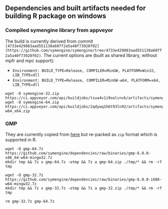 
## Dependencies and built artifacts needed for building R package on windows

### Compiled symengine library from appveyor

The build is currently derived from commit `[4733e429883aad551138a607f2a5a40f73920f02](https://github.com/symengine/symengine/tree/4733e429883aad551138a607f2a5a40f73920f02)`.
The current options are (built as shared library, without mpfr and mpc support):
  - `Environment: BUILD_TYPE=Release, COMPILER=MinGW, PLATFORM=Win32, LIB_TYPE=dll`
  - `Environment: BUILD_TYPE=Release, COMPILER=MinGW-w64, PLATFORM=x64, LIB_TYPE=dll`

```
wget -O symengine-32.zip https://ci.appveyor.com/api/buildjobs/tsua4v1i9oalcnvb/artifacts/symengine_MinGW_Win32.zip
wget -O symengine-64.zip https://ci.appveyor.com/api/buildjobs/2qdywq1h6t93ln92/artifacts/symengine_MinGW-w64_x64.zip
```


### GMP

They are currently copied from [here](https://github.com/symengine/dependencies/tree/binaries)
but re-packed as `zip` format which is supported in R.

```
wget -O gmp-64.7z https://github.com/symengine/dependencies/raw/binaries/gmp-6.0.0-x86_64-w64-mingw32.7z
mkdir tmp && 7z x gmp-64.7z -otmp && 7z a gmp-64.zip ./tmp/* && rm -rf tmp

wget -O gmp-32.7z https://github.com/symengine/dependencies/raw/binaries/gmp-6.0.0-i686-w64-mingw32.7z
mkdir tmp && 7z x gmp-32.7z -otmp && 7z a gmp-32.zip ./tmp/* && rm -rf tmp

rm gmp-32.7z gmp-64.7z
```

